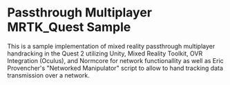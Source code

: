 # Passthrough Multiplayer MRTK_Quest Sample
 This is a sample implementation of mixed reality passthrough multiplayer handracking in the Quest 2 utilizing Unity, Mixed Reality Toolkit, OVR Integration (Oculus), and Normcore for network functionallity as well as Eric Provencher's "Networked Manipulator" script to allow to hand tracking data transmission over a network. 
